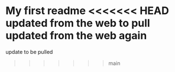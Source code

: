 My first readme
<<<<<<< HEAD
updated from the web to pull 
updated from the web again
=======
update to be pulled 
>>>>>>> main
